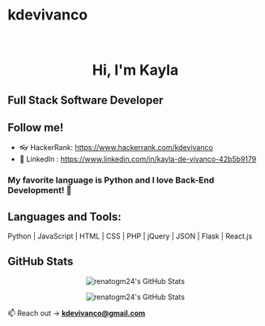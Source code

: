 # kdevivanco
<div align="center">

<br>

# Hi, I'm Kayla 

</div>

## Full Stack Software Developer


## Follow me! 

- 👓 HackerRank: https://www.hackerrank.com/kdevivanco
- 💼 LinkedIn : https://www.linkedin.com/in/kayla-de-vivanco-42b5b9179



### My favorite language is Python and I love Back-End Development! 🐍



## Languages and Tools:
Python | JavaScript | HTML | CSS | PHP | jQuery | JSON | Flask | React.js 


## GitHub Stats
  
<p align="center">
<img  alt="renatogm24's GitHub Stats" src="https://github-readme-stats.vercel.app/api?username=kdevivanco&show_icons=true&hide_border=false&title_color=ff652f&icon_color=FFE400&bg_color=09131B&text_color=ffffff&border_color=0c1a25&hide=contribs,prs&count_private=true" />
</p>
<p align="center">
<img  alt="renatogm24's GitHub Stats" src="https://github-readme-stats.vercel.app/api/top-langs/?username=kdevivanco&hide=,html,typescript,scss,ruby,powershell&layout=compact&title_color=ff652f&icon_color=FFE400&bg_color=09131B&text_color=ffffff&border_color=0c1a25" />
</p>




📫 Reach out ->  **kdevivanco@gmail.com**



